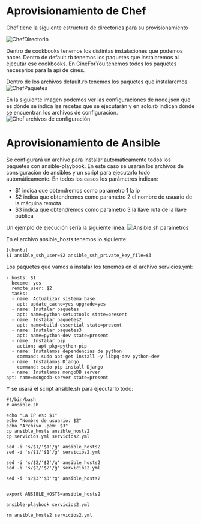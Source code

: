 # Aprovisionamiento de Chef

Chef tiene la siguiente estructura de directorios para su provisionamiento

![ChefDirectorio](http://i393.photobucket.com/albums/pp14/pmmre/CC/Ejercicios%20Tema%202%20CC/Seleccioacuten_046_zps96aq6uib.png)

Dentro de cookbooks tenemos los distintas instalaciones que podemos hacer. Dentro de default.rb tenemos los paquetes que instalaremos al ejecutar ese cookbooks. En CineForYou tenemos todos los paquetes necesarios para la api de cines.

Dentro de los archivos default.rb tenemos los paquetes que instalaremos.
![ChefPaquetes](http://i393.photobucket.com/albums/pp14/pmmre/CC/Ejercicios%20Tema%202%20CC/Seleccioacuten_047_zpsfy1vhkcx.png)

En la siguiente imagen podemos ver las configuraciones de node.json que es dónde se indica las recetas que se ejecutarán y en solo.rb indican dónde se encuentran los archivos de configuración.
![Chef archivos de configuración](http://i393.photobucket.com/albums/pp14/pmmre/CC/Ejercicios%20Tema%202%20CC/Seleccioacuten_049_zps8faynnhv.png)



# Aprovisionamiento de Ansible
Se configurará un archivo para instalar automáticamente todos los paquetes con ansible-playbook. En este caso se usarán los archivos de consiguración de ansibles y un script para ejecutarlo todo automáticamente.
En todos los casos los parámetros indican:
 - $1 indica que obtendremos como parámetro 1 la ip 
 - $2 indica que obtendremos como parámetro 2 el nombre de usuario de la máquina remota 
 - $3 indica que obtendremos como parámetro 3 la llave ruta de la llave pública

Un ejemplo de ejecución sería la siguiente línea:
![Ansible.sh parámetros](http://i393.photobucket.com/albums/pp14/pmmre/CC/Ejercicios%20Tema%202%20CC/Seleccioacuten_045_zpsxf5ylgjj.png) 

En el archivo ansible_hosts tenemos lo siguiente:
```
[ubuntu]
$1 ansible_ssh_user=$2 ansible_ssh_private_key_file=$3

```

Los paquetes que vamos a instalar los tenemos en el archivo servicios.yml:
```
- hosts: $1
  become: yes
  remote_user: $2
  tasks:
  - name: Actualizar sistema base
    apt: update_cache=yes upgrade=yes
  - name: Instalar paquetes
    apt: name=python-setuptools state=present
  - name: Instalar paquetes2
    apt: name=build-essential state=present
  - name: Instalar paquetes3
    apt: name=python-dev state=present
  - name: Instalar pip
    action: apt pkg=python-pip
  - name: Instalamos dependencias de python
    command: sudo apt-get install -y libpq-dev python-dev
  - name: Instalamos Django
    command: sudo pip install Django
  - name: Instalamos mongoDB server
apt: name=mongodb-server state=present
``` 

Y se usará el script ansible.sh para ejecutarlo todo:
```
#!/bin/bash
# ansible.sh

echo "La IP es: $1"
echo "Nombre de usuario: $2"
echo "Archivo .pem: $3"
cp ansible_hosts ansible_hosts2
cp servicios.yml servicios2.yml

sed -i 's/$1/'$1'/g' ansible_hosts2
sed -i 's/$1/'$1'/g' servicios2.yml

sed -i 's/$2/'$2'/g' ansible_hosts2
sed -i 's/$2/'$2'/g' servicios2.yml

sed -i 's?$3?'$3'?g' ansible_hosts2


export ANSIBLE_HOSTS=ansible_hosts2

ansible-playbook servicios2.yml

rm ansible_hosts2 servicios2.yml
```



